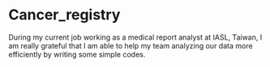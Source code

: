 # Cancer_registry
During my current job working as a medical report analyst at IASL, Taiwan, I am really grateful that I am able to help my team analyzing our data more efficiently by writing some simple codes.
